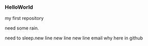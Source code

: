### HelloWorld
my first repository

need some rain.

need to sleep.new line
new line
new line
email
why
here in github
